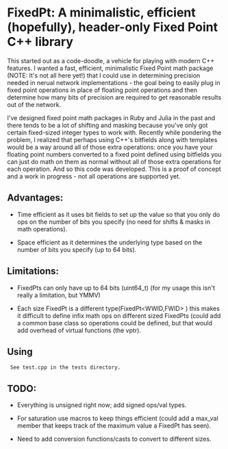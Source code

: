 # FixedPt: A minimalistic, efficient (hopefully), header-only Fixed Point C++ library

This started out as a code-doodle, a vehicle for playing with modern C++ features. 
I wanted a fast, efficient, minimalistic Fixed Point math package (NOTE: It's not
all here yet!) that I could use in determining precision needed in nerual network
implementations - the goal being to easily plug in fixed point operations in place
of floating point operations and then determine how many bits of precision are 
required to get reasonable results out of the network.

I've designed fixed point math packages in Ruby and Julia in the past and there tends 
to be a lot of shifting and masking because you've only got certain fixed-sized integer 
types to work with. Recently while pondering the problem, I realized that perhaps
using C++'s bitfields along with templates would be a way around all of those
extra operations: once you have your floating point numbers converted to a fixed point 
defined using bitfields you can just do math on them as normal without all of those
extra operations for each operation. And so this code was developed. This is a proof
of concept and a work in progress - not all operations are supported yet.


## Advantages: 

   * Time efficient as it uses bit fields to
     set up the value so that you only do ops on the number
     of bits you specify (no need for shifts & masks in math operations).

   * Space efficient as it determines the underlying type based on 
     the number of bits you specify (up to 64 bits).
  
## Limitations: 

   * FixedPts can only have up to 64 bits (uint64_t) (for my usage this isn't
     really a limitation, but YMMV)

   * Each size FixedPt is a different type(FixedPt<WWID,FWID> ) this makes it
     difficult to define infix math ops on different sized FixedPts (could
     add a common base class so operations could be defined, but that would
     add overhead of virtual functions (the vptr).
  
## Using

     See test.cpp in the tests directory.
  
##  TODO: 

   * Everything is unsigned right now; add signed ops/val types.

   * For saturation use macros to keep things efficient (could add a max_val member 
     that keeps track of the maximum value a FixedPt has seen).

   * Need to add conversion functions/casts to convert to different sizes.

